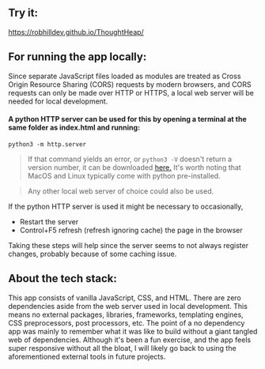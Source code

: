 ## Try it:
https://robhilldev.github.io/ThoughtHeap/

## For running the app locally:

Since separate JavaScript files loaded as modules are treated as Cross Origin Resource Sharing (CORS) requests by modern browsers, and CORS requests can only be made over HTTP or HTTPS, a local web server will be needed for local development.

#### A python HTTP server can be used for this by opening a terminal at the same folder as index.html and running:
```
python3 -m http.server
```

> If that command yields an error, or `python3 -V` doesn't return a version number, it can be downloaded [here.](https://www.python.org/downloads/) It's worth noting that MacOS and Linux typically come with python pre-installed.

> Any other local web server of choice could also be used.

If the python HTTP server is used it might be necessary to occasionally,
- Restart the server
- Control+F5 refresh (refresh ignoring cache) the page in the browser

Taking these steps will help since the server seems to not always register changes, probably because of some caching issue.

## About the tech stack:

This app consists of vanilla JavaScript, CSS, and HTML.  There are zero dependencies aside from the web server used in local development.  This means no external packages, libraries, frameworks, templating engines, CSS preprocessors, post processors, etc.  The point of a no dependency app was mainly to remember what it was like to build without a giant tangled web of dependencies.  Although it's been a fun exercise, and the app feels super responsive without all the bloat, I will likely go back to using the aforementioned external tools in future projects.